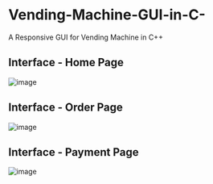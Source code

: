 # Vending-Machine-GUI-in-C-

A Responsive GUI for Vending Machine in C++

## Interface - Home Page
![image](https://github.com/hamza0923/Vending-Machine-GUI-in-C-/assets/130615746/1f4879fd-9421-4c1e-a2a5-f8c07cbd4cff)

## Interface - Order Page
![image](https://github.com/hamza0923/Vending-Machine-GUI-in-C-/assets/130615746/526ea3fb-4feb-41a1-b410-d6047c87c267)

## Interface - Payment Page
![image](https://github.com/hamza0923/Vending-Machine-GUI-in-C-/assets/130615746/43ff8618-5daa-432f-9e02-59e6e0e330fd)
